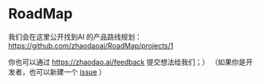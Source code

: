 # RoadMap
我们会在这里公开找到AI 的产品路线规划：https://github.com/zhaodaoai/RoadMap/projects/1

你也可以通过 https://zhaodao.ai/feedback 提交想法给我们；）
（如果你是开发者，也可以新建一个 [issue](https://github.com/zhaodaoai/RoadMap/issues/new) ）
